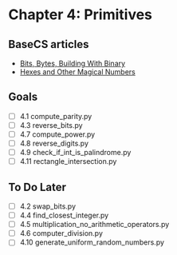 # Chapter 4: Primitives

## BaseCS articles

- [Bits, Bytes, Building With Binary](https://medium.com/basecs/bits-bytes-building-with-binary-13cb4289aafa)
- [Hexes and Other Magical Numbers](https://medium.com/basecs/hexs-and-other-magical-numbers-9785bc26b7ee)

## Goals

- [ ] 4.1 compute_parity.py
- [ ] 4.3 reverse_bits.py
- [ ] 4.7 compute_power.py
- [ ] 4.8 reverse_digits.py
- [ ] 4.9 check_if_int_is_palindrome.py
- [ ] 4.11 rectangle_intersection.py

## To Do Later

- [ ] 4.2 swap_bits.py
- [ ] 4.4 find_closest_integer.py
- [ ] 4.5 multiplication_no_arithmetic_operators.py
- [ ] 4.6 computer_division.py
- [ ] 4.10 generate_uniform_random_numbers.py
